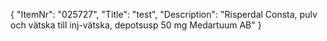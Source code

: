 {
  "ItemNr": "025727",
  "Title": "test",
  "Description": "Risperdal Consta, pulv och vätska till inj-vätska, depotsusp 50 mg Medartuum AB"
}